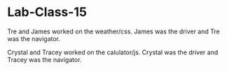 # Lab-Class-15

Tre and James worked on the weather/css. James was the driver and Tre was the navigator.

Crystal and Tracey worked on the calulator/js. Crystal was the driver and Tracey was the navigator.
